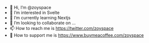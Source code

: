 - 👋 Hi, I’m @zoyspace
- 👀 I’m interested in Svelte
- 🌱 I’m currently learning Nextjs
- 💞️ I’m looking to collaborate on ...
- 📫 How to reach me is https://twitter.com/zoyspace
- :candy: How to support me is https://www.buymeacoffee.com/zoyspace

<!---
zoyspace/zoyspace is a ✨ special ✨ repository because its `README.md` (this file) appears on your GitHub profile.
You can click the Preview link to take a look at your changes.
--->
